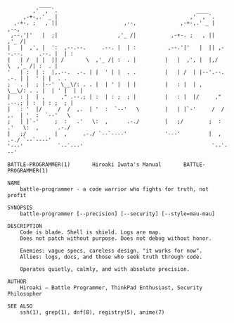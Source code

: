 <!-- ### Hi there 👋 -->

<!--
**Iwthrok/Iwthrok** is a ✨ _special_ ✨ repository because its `README.md` (this file) appears on your GitHub profile.

Here are some ideas to get you started:

- 🔭 I’m currently working on ...
- 🌱 I’m currently learning ...
- 👯 I’m looking to collaborate on ...
- 🤔 I’m looking for help with ...
- 💬 Ask me about ...
- 📫 How to reach me: ...
- 😄 Pronouns: ...
- ⚡ Fun fact: ...
-->

```text
          ____
        ,'  , `.                                            ____
     ,-+-,.' _ |                                          ,'  , `.
  ,-+-. ;   , ||                     ,--,              ,-+-,.' _ |                    ,--,
 ,--.'|'   |  ;|                   ,'_ /|           ,-+-. ;   , ||                  ,'_ /|
|   |  ,', |  ':  ,--.--.     .--. |  | :          ,--.'|'   |  || ,--.--.     .--. |  | :
|   | /  | |  || /       \  ,'_ /| :  . |         |   |  ,', |  |,/       \  ,'_ /| :  . |
'   | :  | :  |,.--.  .-. | |  ' | |  . .         |   | /  | |--'.--.  .-. | |  ' | |  . .
;   . |  ; |--'  \__\/: . . |  | ' |  | |         |   : |  | ,    \__\/: . . |  | ' |  | |
|   : |  | ,     ," .--.; | :  | : ;  ; |         |   : |  |/     ," .--.; | :  | : ;  ; |
|   : '  |/     /  /  ,.  | '  :  `--'   \        |   | |`-'     /  /  ,.  | '  :  `--'   \
;   | |`-'     ;  :   .'   \:  ,      .-./        |   ;/        ;  :   .'   \:  ,      .-./
|   ;/         |  ,     .-./ `--`----'            '---'         |  ,     .-./ `--`----'
'---'           `--`---'                                         `--`---'

BATTLE-PROGRAMMER(1)       Hiroaki Iwata's Manual       BATTLE-PROGRAMMER(1)

NAME
    battle-programmer - a code warrior who fights for truth, not profit

SYNOPSIS
    battle-programmer [--precision] [--security] [--style=mau-mau]

DESCRIPTION
    Code is blade. Shell is shield. Logs are map.
    Does not patch without purpose. Does not debug without honor.

    Enemies: vague specs, careless design, "it works for now".
    Allies: logs, docs, and those who seek truth through code.

    Operates quietly, calmly, and with absolute precision.

AUTHOR
    Hiroaki — Battle Programmer, ThinkPad Enthusiast, Security Philosopher

SEE ALSO
    ssh(1), grep(1), dnf(8), registry(5), anime(7)
```
